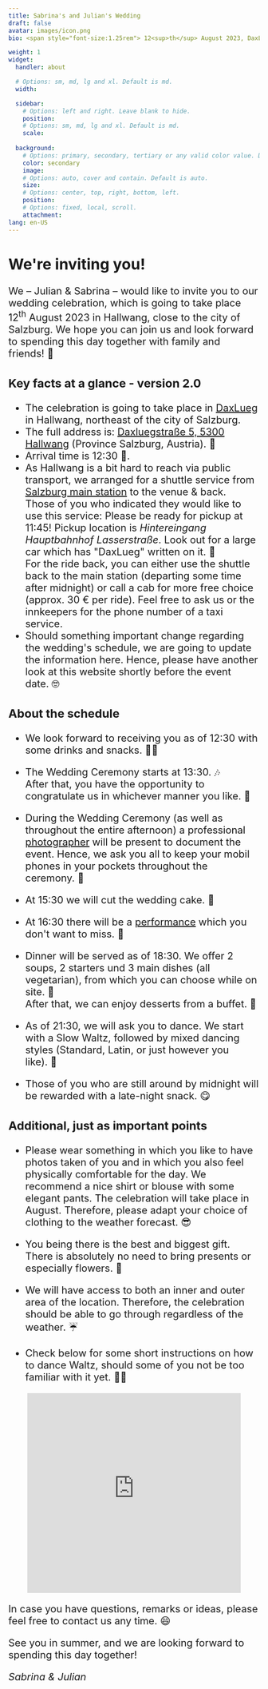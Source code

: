 ```yaml
---
title: Sabrina's and Julian's Wedding
draft: false
avatar: images/icon.png
bio: <span style="font-size:1.25rem"> 12<sup>th</sup> August 2023, DaxLueg.<br/>Daxluegstraße 5, 5300 Hallwang,<br/>Salzburg, Austria.</span>

weight: 1
widget:
  handler: about

  # Options: sm, md, lg and xl. Default is md.
  width:

  sidebar:
    # Options: left and right. Leave blank to hide.
    position:
    # Options: sm, md, lg and xl. Default is md.
    scale:
  
  background:
    # Options: primary, secondary, tertiary or any valid color value. Default is primary.
    color: secondary
    image:
    # Options: auto, cover and contain. Default is auto.
    size:
    # Options: center, top, right, bottom, left.
    position:
    # Options: fixed, local, scroll.
    attachment:
lang: en-US
---
```


<span style="font-size:1.25rem">

## We're inviting you!

We – Julian & Sabrina – would like to invite you to our wedding celebration, which is going to take place <nobr>12<sup>th</sup> August 2023</nobr> in Hallwang, close to the city of Salzburg.
We hope you can join us and look forward to spending this day together with family and <nobr>friends! 🎉</nobr>

### Key facts at a glance - version 2.0

- The celebration is going to take place in [DaxLueg](https://www.daxlueg.at/index.php/en/) in Hallwang, northeast of the city of Salzburg.
- The full address is: [Daxluegstraße 5, 5300 Hallwang](https://www.google.com/maps/place/Panoramagasthof+DaxLueg+-+Schuber+OG/@47.8273598,13.090556,17.29z/data=!4m16!1m7!3m6!1s0x47769a15886fc89b:0x3c8c93a5f2098a56!2sDaxluegstra%C3%9Fe+5,+5300+Esch,+%C3%96sterreich!3b1!8m2!3d47.8287309!4d13.09359!3m7!1s0x47769a3e20e0e0a1:0xc23dca54874db104!5m2!4m1!1i2!8m2!3d47.8286605!4d13.0936105?hl=de) (Province Salzburg, <nobr>Austria). 📍</nobr>
- Arrival time is <nobr>12:30 👋.</nobr>
- As Hallwang is a bit hard to reach via public transport, we arranged for a shuttle service from [Salzburg main station](https://www.google.com/maps/place/Salzburg/@47.8136411,13.0447562,17z/data=!4m6!3m5!1s0x47769078f3c7634f:0xfb02fe56aad5409c!8m2!3d47.8130704!4d13.0450707!16s%2Fm%2F0c00lw5?hl=en&entry=ttu) to the venue & back.<br/>
Those of you who indicated they would like to use this service: Please be ready for pickup at 11:45! Pickup location is *Hintereingang Hauptbahnhof Lasserstraße*. Look out for a large car which has "DaxLueg" written on <nobr>it. 🚕</nobr><br>
For the ride back, you can either use the shuttle back to the main station (departing some time after midnight) or call a cab for more free choice (approx. 30 € per ride). Feel free to ask us or the innkeepers for the phone number of a taxi service.
- Should something important change regarding the wedding's schedule, we are going to update the information here. Hence, please have another look at this website shortly before the event <nobr>date. 🤓</nobr> 

### About the schedule

- We look forward to receiving you as of 12:30 with some drinks and <nobr>snacks. 🥪🥂</nobr>

- The Wedding Ceremony starts at <nobr>13:30. 🎶</nobr><br>
After that, you have the opportunity to congratulate us in whichever manner you <nobr>like. 🤗</nobr>

- During the Wedding Ceremony (as well as throughout the entire afternoon) a professional [photographer](http://www.lukasreschreiter.at/) will be present to document the event. Hence, we ask you all to keep your mobil phones in your pockets throughout the <nobr>ceremony. 📵</nobr> 

- At 15:30 we will cut the wedding <nobr>cake. 🍰</nobr>

- At 16:30 there will be a [performance](https://www.youtube.com/@91joeylab/featured) which you don't want to <nobr>miss. 🤹 </nobr>

- Dinner will be served as of 18:30. We offer 2 soups, 2 starters und 3 main dishes (all vegetarian), from which you can choose while on <nobr>site. 🥗</nobr><br>
After that, we can enjoy desserts from a <nobr>buffet. 🍨</nobr>

- As of 21:30, we will ask you to dance. We start with a Slow Waltz, followed by mixed dancing styles (Standard, Latin, or just however you <nobr>like). 🕺</nobr>

- Those of you who are still around by midnight will be rewarded with a late-night <nobr>snack. 😋</nobr>

### Additional, just as important points

- Please wear something in which you like to have photos taken of you and in which you also feel physically comfortable for the day. We recommend a nice shirt or blouse with some elegant pants. The celebration will take place in August. Therefore, please adapt your choice of clothing to the weather <nobr>forecast. 😎</nobr>

- You being there is the best and biggest gift. There is absolutely no need to bring presents or especially <nobr>flowers. 🥰</nobr>
           
- We will have access to both an inner and outer area of the location. Therefore, the celebration should be able to go through regardless of the <nobr>weather. ☔️</nobr>
      
- Check below for some short instructions on how to dance Waltz, should some of you not be too familiar with it <nobr>yet. 💃🏼</nobr>

<p align="center"><iframe width="85%" height="400" src="https://www.youtube.com/embed/n8PIcO4_S5Q" title="YouTube video player" frameborder="0" allow="accelerometer; autoplay; clipboard-write; encrypted-media; gyroscope; picture-in-picture; web-share" allowfullscreen></iframe></p>

In case you have questions, remarks or ideas, please feel free to contact us any <nobr>time. 😄</nobr>

See you in summer, and we are looking forward to spending this day together!

*Sabrina & Julian*

</span>
